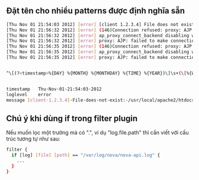 ## Đặt tên cho nhiều patterns được định nghĩa sẵn

```sh
[Thu Nov 01 21:54:03 2012] [error] [client 1.2.3.4] File does not exist: /usr/local/apache2/htdocs/default/cpc
[Thu Nov 01 21:56:32 2012] [error] (146)Connection refused: proxy: AJP: attempt to connect to 1.2.3.4:8080 (dev1) failed
[Thu Nov 01 21:56:32 2012] [error] ap_proxy_connect_backend disabling worker for (dev1)
[Thu Nov 01 21:56:32 2012] [error] proxy: AJP: failed to make connection to backend: dev1
[Thu Nov 01 21:56:35 2012] [error] (146)Connection refused: proxy: AJP: attempt to connect to 1.2.3.4:8012 (dev1) failed
[Thu Nov 01 21:56:35 2012] [error] ap_proxy_connect_backend disabling worker for (dev1)
[Thu Nov 01 21:56:35 2012] [error] proxy: AJP: failed to make connection to backend: dev1


^\[(?<timestamp>%{DAY} %{MONTH} %{MONTHDAY} %{TIME} %{YEAR})\]\s+(\[%{WORD:loglevel}\]\s+)?%{GREEDYDATA:message}


timestamp	Thu·Nov·01·21:54:03·2012
loglevel	error
message	[client·1.2.3.4]·File·does·not·exist:·/usr/local/apache2/htdocs/default/cpc
```

## Chú ý khi dùng if trong filter plugin

Nếu muốn lọc một trường mà có ".", ví dụ "log.file.path" thì cần viết với cấu trúc tương tự như sau:

```sh
filter {
  if [log] [file] [path] == "/var/log/nova/nova-api.log" {
    ...
  }
}
```